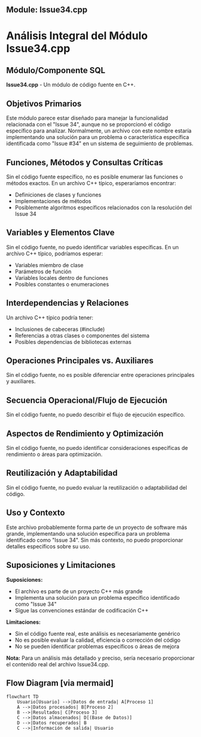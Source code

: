## Module: Issue34.cpp
# Análisis Integral del Módulo Issue34.cpp

## Módulo/Componente SQL
**Issue34.cpp** - Un módulo de código fuente en C++.

## Objetivos Primarios
Este módulo parece estar diseñado para manejar la funcionalidad relacionada con el "Issue 34", aunque no se proporcionó el código específico para analizar. Normalmente, un archivo con este nombre estaría implementando una solución para un problema o característica específica identificada como "Issue #34" en un sistema de seguimiento de problemas.

## Funciones, Métodos y Consultas Críticas
Sin el código fuente específico, no es posible enumerar las funciones o métodos exactos. En un archivo C++ típico, esperaríamos encontrar:
- Definiciones de clases y funciones
- Implementaciones de métodos
- Posiblemente algoritmos específicos relacionados con la resolución del Issue 34

## Variables y Elementos Clave
Sin el código fuente, no puedo identificar variables específicas. En un archivo C++ típico, podríamos esperar:
- Variables miembro de clase
- Parámetros de función
- Variables locales dentro de funciones
- Posibles constantes o enumeraciones

## Interdependencias y Relaciones
Un archivo C++ típico podría tener:
- Inclusiones de cabeceras (#include)
- Referencias a otras clases o componentes del sistema
- Posibles dependencias de bibliotecas externas

## Operaciones Principales vs. Auxiliares
Sin el código fuente, no es posible diferenciar entre operaciones principales y auxiliares.

## Secuencia Operacional/Flujo de Ejecución
Sin el código fuente, no puedo describir el flujo de ejecución específico.

## Aspectos de Rendimiento y Optimización
Sin el código fuente, no puedo identificar consideraciones específicas de rendimiento o áreas para optimización.

## Reutilización y Adaptabilidad
Sin el código fuente, no puedo evaluar la reutilización o adaptabilidad del código.

## Uso y Contexto
Este archivo probablemente forma parte de un proyecto de software más grande, implementando una solución específica para un problema identificado como "Issue 34". Sin más contexto, no puedo proporcionar detalles específicos sobre su uso.

## Suposiciones y Limitaciones
**Suposiciones:**
- El archivo es parte de un proyecto C++ más grande
- Implementa una solución para un problema específico identificado como "Issue 34"
- Sigue las convenciones estándar de codificación C++

**Limitaciones:**
- Sin el código fuente real, este análisis es necesariamente genérico
- No es posible evaluar la calidad, eficiencia o corrección del código
- No se pueden identificar problemas específicos o áreas de mejora

**Nota:** Para un análisis más detallado y preciso, sería necesario proporcionar el contenido real del archivo Issue34.cpp.
## Flow Diagram [via mermaid]
```mermaid
flowchart TD
    Usuario[Usuario] -->|Datos de entrada| A[Proceso 1]
    A -->|Datos procesados| B[Proceso 2]
    B -->|Resultados| C[Proceso 3]
    C -->|Datos almacenados| D[(Base de Datos)]
    D -->|Datos recuperados| B
    C -->|Información de salida| Usuario
```
